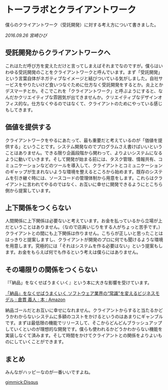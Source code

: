 # トーフラボとクライアントワーク

僕らのクライアントワーク（受託開発）に対する考え方について書きました。

*2016.09.26 宮崎ひび*

## 受託開発からクライアントワークへ

これはただ呼び方を変えただけと言ってしまえばそれまでなのですが。僕らはいわゆる受託開発のことをクライアントワークと呼んでいます。まず「受託開発」という言葉自体がネガティブなイメージと結びついている気がしました。自社サービスをやりたいけど食いつなぐために仕方なく受託開発をするとか。炎上とかデスマーチとか。そこでこれを「クライアントワーク」と呼ぶようにすると、なんだかクリエイティブな雰囲気が出てきませんか。クリエイティブなデザインオフィス的な。仕方なくやるのではなくて、クライアントのためにやっている感じもしてきます。

## 価値を提供する

クライアントワークをやるにあたって、最も重要だと考えているのが「価値を提供する」ということです。システム開発なのでプログラムさえ書けばいいということはありません。できる限り企画段階から関わって、よりよいシステムになるように動いていきます。そして開発が始まる前には、タスク管理、情報共有、コミュニケーションなどのツールを導入して、クライアントとコミュニケーションのギャップが生まれないような環境を整えるところから始めます。既存のシステムを引き継ぐ時には、ソースコードの管理体制から用意をします。これらはクライアントに言われてやるのではなく、お互いに幸せに開発できるようにとこちら側から提案しています。

## 上下関係をつくらない

人間関係に上下関係は必要ないと考えています。お金を払っているから立場が上だということはありません。（なので店員いじりをする人がちょっと苦手です。）クライアントとの間にも上下関係は作りません。こちらが正しいと思ったことははっきりと提案しますし、クライアントが開発のプロに何でも聞けるような環境を用意します。究極的には「それはシステムを作る必要はない」という提案もします。お金をもらえば何でも作るという考えは僕らにはありません。

## その場限りの関係をつくらない

『「納品」をなくせばうまくいく』という本に大きな影響を受けています。

[「納品」をなくせばうまくいく ソフトウェア業界の“常識"を変えるビジネスモデル : 倉貫 義人 : 本 : Amazon](https://www.amazon.co.jp/dp/4534051948)

納品ゴールだとお互いに幸せになれません。クライアントからすると当たるかどうかわからないシステムに多額のコストをかけるというのはあまりにギャンブルです。まずは最低限の機能でリリースして、そこからどんどんブラッシュアップしていくといのが理想的な開発です。僕らも使われるかどうかわからない機能を実装しなくて済みます。そして時間をかけてクライアントとの関係をよりよいものにしていくことができます。

## まとめ

みんながハッピーなのが一番いいですよね。

[gimmick:Disqus](tofulab)